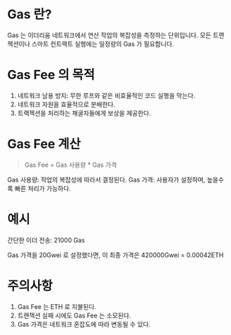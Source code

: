# Gas 란?
Gas 는 이더리움 네트워크에서 연산 작업의 복잡성을 측정하는 단위입니다. 모든 트랜젝션이나 스마트 컨트랙트 실행에는 일정량의 Gas 가 필요합니다.

# Gas Fee 의 목적
1. 네트워크 남용 방지: 무한 루프와 같은 비효율적인 코드 실행을 막는다.
2. 네트워크 자원을 효율적으로 분배한다.
3. 트랙젝션을 처리하는 채굴자들에게 보상을 제공한다.

# Gas Fee 계산

>Gas Fee = Gas 사용량 \* Gas 가격

Gas 사용량: 작업의 복잡성에 따라서 결정된다.
Gas 가격: 사용자가 설정하며, 높을수록 빠른 처리가 가능하다.

# 예시
간단한 이더 전송: 21000 Gas

Gas 가격을 20Gwei 로 설정했다면, 이 최종 가격은 420000Gwei = 0.00042ETH

# 주의사항
1. Gas Fee 는 ETH 로 지불된다.
2. 트랜잭션 실패 시에도 Gas Fee 는 소모된다.
3. Gas 가격은 네트워크 혼잡도에 따라 변동될 수 있다.